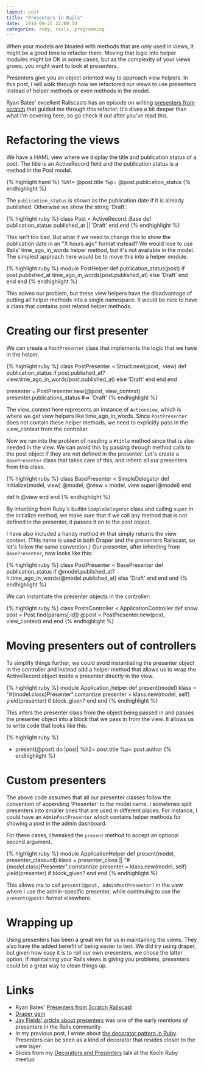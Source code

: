 ```yaml
---
layout: post
title: "Presenters in Rails"
date:  2014-09-25 22:00:50
categories: ruby, rails, programming
---
```


When your models are bloated with methods that are only used in views, it might be a good time to refactor them. Moving that logic into helper modules might be OK in some cases, but as the complexity of your views grows, you might want to look at presenters.

Presenters give you an object oriented way to approach view helpers. In this post, I will walk through how we refactored our views to use presenters instead of helper methods or even methods in the model.

Ryan Bates' excellent Railscasts has an episode on writing [presenters from scratch](railscasts.com/episodes/287-presenters-from-scratch) that guided me through this refactor. It's dives a bit deeper than what I'm covering here, so go check it out after you've read this.

# Refactoring the views

We have a HAML view where we display the title and publication status of a post. The title is an ActiveRecord field and the publication status is a method in the Post model.

{% highlight haml %}
%h1= @post.title
%p= @post.publication_status
{% endhighlight %}

The `publication_status` is shown as the publication date if it is already published. Otherwise we show the string 'Draft'.

{% highlight ruby %}
class Post < ActiveRecord::Base
  def publication_status
    published_at || 'Draft'
  end
end
{% endhighlight %}

This isn't too bad. But what if we need to change this to show the publication date in an "X hours ago" format instead? We would love to use Rails' time_ago_in_words helper method, but it's not available in the model. The simplest approach here would be to move this into a helper module.

{% highlight ruby %}
module PostHelper
  def publication_status(post)
    if post.published_at
      time_ago_in_words(post.published_at)
    else
      'Draft'
    end
  end
end
{% endhighlight %}

This solves our problem, but these view helpers have the disadvantage of putting all helper methods into a single namespace. It would be nice to have a class that contains post related helper methods.

# Creating our first presenter

We can create a `PostPresenter` class that implements the logic that we have in the helper.

{% highlight ruby %}
class PostPresenter < Struct.new(:post, :view)
  def publication_status
    if post.published_at?
      view.time_ago_in_words(post.published_at)
    else
      'Draft'
    end
  end
end

presenter = PostPresenter.new(@post, view_context)
presenter.publications_status  #=> 'Draft'
{% endhighlight %}

The view_context here represents an instance of `ActionView`, which is where we get view helpers like time_ago_in_words. Since `PostPresenter` does not contain these helper methods, we need to explicitly pass in the view_context from the controller.

Now we run into the problem of needing a `#title` method since that is also needed in the view. We can avoid this by passing through method calls to the post object if they are not defined in the presenter. Let's create a `BasePresenter` class that takes care of this, and inherit all our presenters from this class.

{% highlight ruby %}
class BasePresenter < SimpleDelegator
  def initialize(model, view)
    @model, @view = model, view
    super(@model)
  end

  def h
    @view
  end
end
{% endhighlight %}

By inheriting from Ruby's builtin `SimpleDelegator` class and calling `super` in the initialize method, we make sure that if we call any method that is not defined in the presenter, it passes it on to the post object.

I have also included a handy method `#h` that simply returns the view context. (This name is used in both Draper and the presenters Railscast, so let's follow the same convention.) Our presenter, after inheriting from `BasePresenter`, now looks like this:

{% highlight ruby %}
class PostPresenter < BasePresenter
  def publication_status
    if @model.published_at?
        h.time_ago_in_words(@model.published_at)
    else
      'Draft'
    end
  end
end
{% endhighlight %}

We can instantiate the presenter objects in the controller:

{% highlight ruby %}
class PostsController < ApplicationController
  def show
    post = Post.find(params[:id])
    @post = PostPresenter.new(post, view_context)
  end
end
{% endhighlight %}

# Moving presenters out of controllers

To simplify things further, we could avoid instantiating the presenter object in the controller and instead add a helper method that allows us to wrap the ActiveRecord object inside a presenter directly in the view.

{% highlight ruby %}
module Application_helper
  def present(model)
    klass = "#{model.class}Presenter".contantize
    presenter = klass.new(model, self)
    yield(presenter) if block_given?
  end
end
{% endhighlight %}

This infers the presenter class from the object being passed in and passes the presenter object into a block that we pass in from the view. It allows us to write code that looks like this:

{% highlight ruby %}
- present(@post) do |post|
  %h2= post.title
  %p= post.author
{% endhighlight %}

# Custom presenters

The above code assumes that all our presenter classes follow the convention of appending 'Presenter' to the model name. I sometimes split presenters into smaller ones that are used in different places. For instance, I could have an `AdminPostPresenter` which contains helper methods for showing a post in the admin dashboard.

For these cases, I tweaked the `present` method to accept an optional second argument.

{% highlight ruby %}
module ApplicationHelper
  def present(model, presenter_class=nil)
    klass = presenter_class || "#{model.class}Presenter".constantize
    presenter = klass.new(model, self)
    yield(presenter) if block_given?
  end
end
{% endhighlight %}

This allows me to call `present(@post, AdminPostPresenter)` in the view where I use the admin-specific presenter, while continuing to use the `present(@post)` format elsewhere.

# Wrapping up

Using presenters has been a great win for us in maintaining the views. They also have the added benefit of being easier to test. We did try using draper, but given how easy it is to roll our own presenters, we chose the latter option. If maintaining your Rails views is giving you problems, presenters could be a great way to clean things up.

# Links

* Ryan Bates' [Presenters from Scratch Railscast](railscasts.com/episodes/287-presenters-from-scratch)
* [Draper gem](https://github.com/drapergem/draper)
* [Jay Fields' article about presenters](blog.jayfields.com/2007/03/rails-presenter-pattern.html) was one of the early mentions of presenters in the Rails community
* In my previous post, I wrote about [the decorator pattern in Ruby](/posts/decorator-pattern/). Presenters can be seen as a kind of decorator that resides closer to the view layer.
* Slides from my [Decorators and Presenters](/slides/decorator-pattern/) talk at the Kochi Ruby meetup
